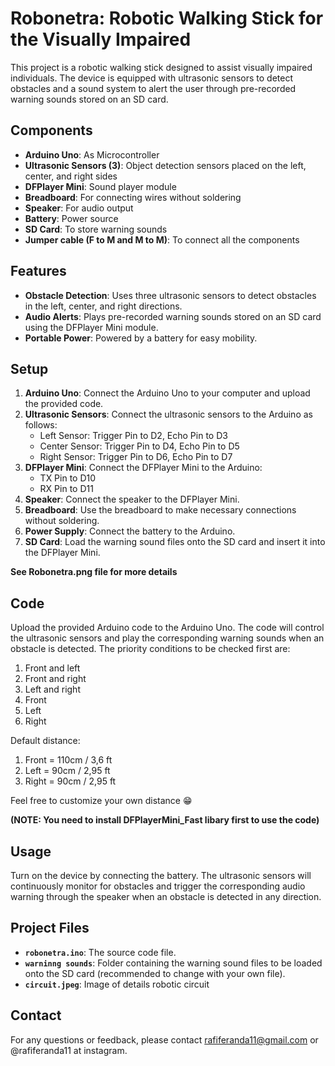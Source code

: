 # Robonetra: Robotic Walking Stick for the Visually Impaired

This project is a robotic walking stick designed to assist visually impaired individuals. The device is equipped with ultrasonic sensors to detect obstacles and a sound system to alert the user through pre-recorded warning sounds stored on an SD card.

## Components

- **Arduino Uno**: As Microcontroller
- **Ultrasonic Sensors (3)**: Object detection sensors placed on the left, center, and right sides
- **DFPlayer Mini**: Sound player module
- **Breadboard**: For connecting wires without soldering
- **Speaker**: For audio output
- **Battery**: Power source
- **SD Card**: To store warning sounds
- **Jumper cable (F to M and M to M)**: To connect all the components

## Features

- **Obstacle Detection**: Uses three ultrasonic sensors to detect obstacles in the left, center, and right directions.
- **Audio Alerts**: Plays pre-recorded warning sounds stored on an SD card using the DFPlayer Mini module.
- **Portable Power**: Powered by a battery for easy mobility.

## Setup

1. **Arduino Uno**: Connect the Arduino Uno to your computer and upload the provided code.
2. **Ultrasonic Sensors**: Connect the ultrasonic sensors to the Arduino as follows:
   - Left Sensor: Trigger Pin to D2, Echo Pin to D3
   - Center Sensor: Trigger Pin to D4, Echo Pin to D5
   - Right Sensor: Trigger Pin to D6, Echo Pin to D7
3. **DFPlayer Mini**: Connect the DFPlayer Mini to the Arduino:
   - TX Pin to D10
   - RX Pin to D11
4. **Speaker**: Connect the speaker to the DFPlayer Mini.
5. **Breadboard**: Use the breadboard to make necessary connections without soldering.
6. **Power Supply**: Connect the battery to the Arduino.
7. **SD Card**: Load the warning sound files onto the SD card and insert it into the DFPlayer Mini.

**See Robonetra.png file for more details**

## Code

Upload the provided Arduino code to the Arduino Uno. The code will control the ultrasonic sensors and play the corresponding warning sounds when an obstacle is detected. The priority conditions to be checked first are:

1. Front and left
2. Front and right
3. Left and right
4. Front
5. Left
6. Right

Default distance:

1. Front = 110cm / 3,6 ft
2. Left = 90cm / 2,95 ft
3. Right = 90cm / 2,95 ft

Feel free to customize your own distance 😁

**(NOTE: You need to install DFPlayerMini_Fast libary first to use the code)**

## Usage

Turn on the device by connecting the battery. The ultrasonic sensors will continuously monitor for obstacles and trigger the corresponding audio warning through the speaker when an obstacle is detected in any direction.

## Project Files

- **`robonetra.ino`**: The source code file.
- **`warninng sounds`**: Folder containing the warning sound files to be loaded onto the SD card (recommended to change with your own file).
- **`circuit.jpeg`**: Image of details robotic circuit

## Contact

For any questions or feedback, please contact rafiferanda11@gmail.com or @rafiferanda11 at instagram.
